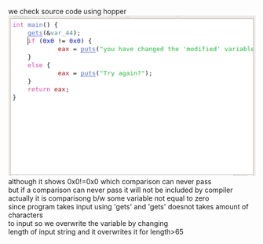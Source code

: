 we check source code using hopper<br/>
![](./pwn1.png)<br />
although it shows 0x0!=0x0 which comparison can never pass<br/>
but if a comparison can never pass it will not be included by compiler<br/>
actually it is comparisong b/w some variable not equal to zero <br/>
since program takes input using 'gets' and 'gets' doesnot takes amount of characters <br/>to input so we overwrite the variable by changing<br/> length of input string and it overwrites it for length>65 <br/>


